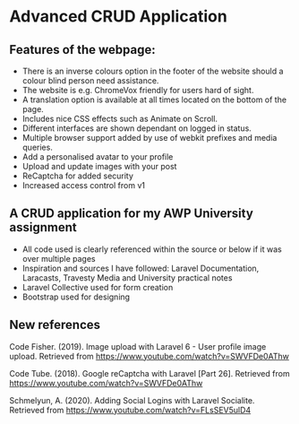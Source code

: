 # Advanced CRUD Application

## Features of the webpage:
- There is an inverse colours option in the footer of the website should a colour blind person need assistance.
- The website is e.g. ChromeVox friendly for users hard of sight.
- A translation option is available at all times located on the bottom of the page.
- Includes nice CSS effects such as Animate on Scroll.
- Different interfaces are shown dependant on logged in status.
- Multiple browser support added by use of webkit prefixes and media queries.
- Add a personalised avatar to your profile
- Upload and update images with your post
- ReCaptcha for added security
- Increased access control from v1

## A CRUD application for my AWP University assignment
- All code used is clearly referenced within the source or below if it was over multiple pages
- Inspiration and sources I have followed: Laravel Documentation, Laracasts, Travesty Media and University practical notes
- Laravel Collective used for form creation
- Bootstrap used for designing

## New references
Code Fisher. (2019). Image upload with Laravel 6 - User profile image upload. Retrieved from https://www.youtube.com/watch?v=SWVFDe0AThw

Code Tube. (2018). Google reCaptcha with Laravel [Part 26]. Retrieved from https://www.youtube.com/watch?v=SWVFDe0AThw

Schmelyun, A. (2020). Adding Social Logins with Laravel Socialite. Retrieved from https://www.youtube.com/watch?v=FLsSEV5ulD4